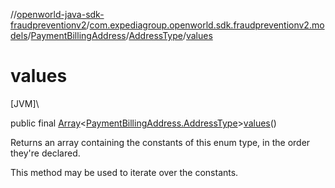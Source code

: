 //[openworld-java-sdk-fraudpreventionv2](../../../../index.md)/[com.expediagroup.openworld.sdk.fraudpreventionv2.models](../../index.md)/[PaymentBillingAddress](../index.md)/[AddressType](index.md)/[values](values.md)

# values

[JVM]\

public final [Array](https://kotlinlang.org/api/latest/jvm/stdlib/kotlin/-array/index.html)&lt;[PaymentBillingAddress.AddressType](index.md)&gt;[values](values.md)()

Returns an array containing the constants of this enum type, in the order they're declared.

This method may be used to iterate over the constants.
